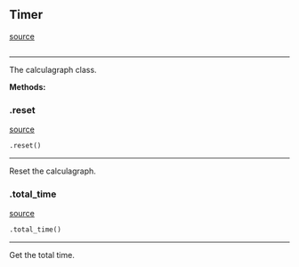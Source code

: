 #


## Timer
[source](https://github.com/RLE-Foundation/rllte/blob/main/rllte/common/timer.py/#L28)
```python 

```


---
The calculagraph class.


**Methods:**


### .reset
[source](https://github.com/RLE-Foundation/rllte/blob/main/rllte/common/timer.py/#L34)
```python
.reset()
```

---
Reset the calculagraph.

### .total_time
[source](https://github.com/RLE-Foundation/rllte/blob/main/rllte/common/timer.py/#L41)
```python
.total_time()
```

---
Get the total time.
